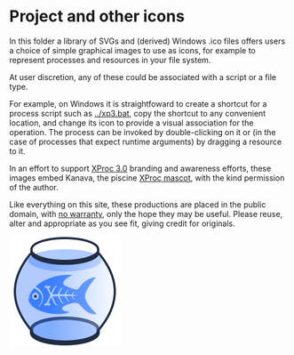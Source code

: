 # Project and other icons

In this folder a library of SVGs and (derived) Windows .ico files offers users a choice of simple graphical images to use as icons, for example to represent processes and resources in your file system.

At user discretion, any of these could be associated with a script or a file type.

For example, on Windows it is straightfoward to create a shortcut for a process script such as [../xp3.bat](../xp3.bat), copy the shortcut to any convenient location, and change its icon to provide a visual association for the operation. The process can be invoked by double-clicking on it or (in the case of processes that expect runtime arguments) by dragging a resource to it. 

In an effort to support [XProc 3.0](https://xproc.org) branding and awareness efforts, these images embed Kanava, the piscine [XProc mascot](https://xproc.org/img/logo.png), with the kind permission of the author.

Like everything on this site, these productions are placed in the public domain, with [no warranty](../LICENSE.md), only the hope they may be useful. Please reuse, alter and appropriate as you see fit, giving credit for originals.

![Kanava the XProc fish, in a fishbowl](fishbowl.svg)

